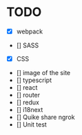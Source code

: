 # TODO

- [X] webpack
- [] SASS
- [X] CSS
- [] image of the site
- [] typescript
- [] react
- [] router
- [] redux
- [] i18next
- [] Quike share ngrok
- [] Unit test
